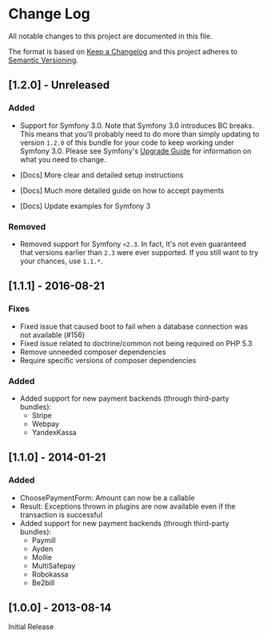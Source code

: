 # Change Log
All notable changes to this project are documented in this file.

The format is based on [Keep a Changelog](http://keepachangelog.com/) and this project adheres to [Semantic Versioning](http://semver.org/).

## [1.2.0] - Unreleased
### Added
- Support for Symfony 3.0. Note that Symfony 3.0 introduces BC breaks. This means that you'll probably need to do more than simply updating to version `1.2.0` of this bundle for your code to keep working under Symfony 3.0. Please see Symfony's [Upgrade Guide](https://github.com/symfony/symfony/blob/master/UPGRADE-3.0.md) for information on what you need to change.

- [Docs] More clear and detailed setup instructions
- [Docs] Much more detailed guide on how to accept payments
- [Docs] Update examples for Symfony 3

### Removed
- Removed support for Symfony `<2.3`. In fact, It's not even guaranteed that versions earlier than `2.3` were ever supported. If you still want to try your chances, use `1.1.*`.

## [1.1.1] - 2016-08-21
### Fixes
- Fixed issue that caused boot to fail when a database connection was not available (#156)
- Fixed issue related to doctrine/common not being required on PHP 5.3
- Remove unneeded composer dependencies
- Require specific versions of composer dependencies

### Added
- Added support for new payment backends (through third-party bundles):
    - Stripe
    - Webpay
    - YandexKassa

## [1.1.0] - 2014-01-21
### Added
- ChoosePaymentForm: Amount can now be a callable
- Result: Exceptions thrown in plugins are now available even if the transaction is successful
- Added support for new payment backends (through third-party bundles):
    - Paymill
    - Ayden
    - Mollie
    - MultiSafepay
    - Robokassa
    - Be2bill

## [1.0.0] - 2013-08-14
Initial Release
